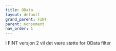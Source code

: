 ```yaml
---
title: OData
layout: default
grand_parent: FINT
parent: Konsument
nav_order: 1
---
```


I FINT versjon 2 vil det være støtte for OData filter